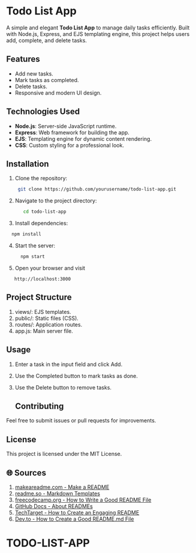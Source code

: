 # Todo List App

A simple and elegant **Todo List App** to manage daily tasks efficiently. Built with Node.js, Express, and EJS templating engine, this project helps users add, complete, and delete tasks.

## Features

- Add new tasks.
- Mark tasks as completed.
- Delete tasks.
- Responsive and modern UI design.

## Technologies Used

- **Node.js**: Server-side JavaScript runtime.
- **Express**: Web framework for building the app.
- **EJS**: Templating engine for dynamic content rendering.
- **CSS**: Custom styling for a professional look.

## Installation

1. Clone the repository:
   ```bash
    git clone https://github.com/yourusername/todo-list-app.git
   ```
2. Navigate to the project directory:
   ```bash
      cd todo-list-app
   ```
3. Install dependencies:
  ```bash
    npm install
  ```
4. Start the server:
    ```bash
      npm start
    ```

5. Open your browser and visit
  ```
     http://localhost:3000
  ```

 ## Project Structure
1. views/: EJS templates.
2. public/: Static files (CSS).
3. routes/: Application routes.
4. app.js: Main server file.


 ## Usage
1. Enter a task in the input field and click Add.
2. Use the Completed button to mark tasks as done.
3. Use the Delete button to remove tasks.

   ## Contributing
Feel free to submit issues or pull requests for improvements.

## License
This project is licensed under the MIT License.


## 🌐 Sources
1. [makeareadme.com - Make a README](https://www.makeareadme.com/)
2. [readme.so - Markdown Templates](https://readme.so/)
3. [freecodecamp.org - How to Write a Good README File](https://www.freecodecamp.org/news/how-to-write-a-good-readme-file/)
4. [GitHub Docs - About READMEs](https://docs.github.com/repositories/managing-your-repositorys-settings-and-features/customizing-your-repository/about-readmes)
5. [TechTarget - How to Create an Engaging README](https://www.techtarget.com/searchsoftwarequality/tip/How-to-create-an-engaging-README-file)
6. [Dev.to - How to Create a Good README.md File](https://dev.to/yuridevat/how-to-create-a-good-readmemd-file-4pa2)

# TODO-LIST-APP
